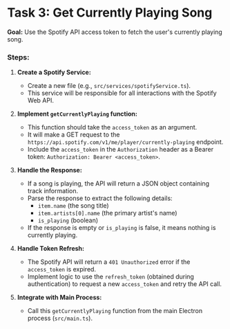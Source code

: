 
# Task 3: Get Currently Playing Song

**Goal:** Use the Spotify API access token to fetch the user's currently playing song.

### Steps:

1.  **Create a Spotify Service:**
    *   Create a new file (e.g., `src/services/spotifyService.ts`).
    *   This service will be responsible for all interactions with the Spotify Web API.

2.  **Implement `getCurrentlyPlaying` function:**
    *   This function should take the `access_token` as an argument.
    *   It will make a GET request to the `https://api.spotify.com/v1/me/player/currently-playing` endpoint.
    *   Include the `access_token` in the `Authorization` header as a Bearer token: `Authorization: Bearer <access_token>`.

3.  **Handle the Response:**
    *   If a song is playing, the API will return a JSON object containing track information.
    *   Parse the response to extract the following details:
        *   `item.name` (the song title)
        *   `item.artists[0].name` (the primary artist's name)
        *   `is_playing` (boolean)
    *   If the response is empty or `is_playing` is false, it means nothing is currently playing.

4.  **Handle Token Refresh:**
    *   The Spotify API will return a `401 Unauthorized` error if the `access_token` is expired.
    *   Implement logic to use the `refresh_token` (obtained during authentication) to request a new `access_token` and retry the API call.

5.  **Integrate with Main Process:**
    *   Call this `getCurrentlyPlaying` function from the main Electron process (`src/main.ts`).
